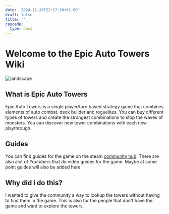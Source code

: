 ```yaml
---
date: '2024-11-26T22:17:20+01:00'
draft: false
title: ''
cascade:
  type: docs
---
```


# Welcome to the Epic Auto Towers Wiki

![landscape](/images/win-sprites/towers_ART_gm_0.png)

## What is Epic Auto Towers

Epic Auto Towers is a single player/turn based strategy game that combines elements of auto combat, deck builder and roguelites. You can buy different types of towers and create the strongest combinations to stop the waves of monsters. You can discover new tower combinations with each new playthrough.

## Guides

You can find guides for the game on the steam [community hub](https://steamcommunity.com/app/2116060/guides/).
There are also alot of Youtubers that do video guides for the game. Maybe at some point guides will also be added here. 

## Why did i do this?

I wanted to give the community a way to lookup the towers without having to find them in the game. This is also for the people that don't have the game and want to explore the towers.